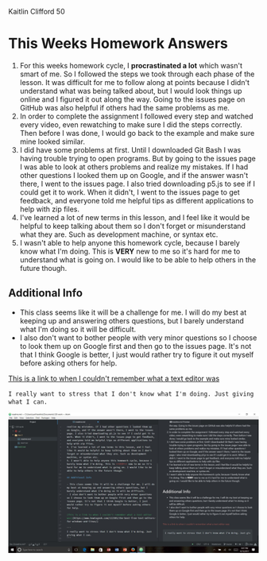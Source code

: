 Kaitlin Clifford 50

# This Weeks Homework Answers

1. For this weeks homework cycle, I **procrastinated a lot** which wasn't smart of me. So I followed the steps we took through each phase of the lesson. It was difficult for me to follow along at points because I didn't understand what was being talked about, but I would look things up online and I figured it out along the way. Going to the issues page on GitHub was also helpful if others had the same problems as me.
2. In order to complete the assignment I followed every step and watched every video, even rewatching to make sure I did the steps correctly. Then before I was done, I would go back to the example and make sure mine looked similar.
3. I did have some problems at first. Until I downloaded Git Bash I was having trouble trying to open programs. But by going to the issues page I was able to look at others problems and realize my mistakes. If I had other questions I looked them up on Google, and if the answer wasn't there, I went to the issues page. I also tried downloading p5.js to see if I could get it to work. When it didn't, I went to the issues page to get feedback, and everyone told me helpful tips as different applications to help with zip files.
4. I've learned a lot of new terms in this lesson, and I feel like it would be helpful to keep talking about them so I don't forget or misunderstand what they are. Such as development machine, or syntax etc.
5. I wasn't able to help anyone this homework cycle, because I barely know what I'm doing. This is **VERY** new to me so it's hard for me to understand what is going on. I would like to be able to help others in the future though.

## Additional Info

- This class seems like it will be a challenge for me. I will do my best at keeping up and answering others questions, but I barely understand what I'm doing so it will be difficult.
- I also don't want to bother people with very minor questions so I choose to look them up on Google first and then go to the issues page. It's not that I think Google is better, I just would rather try to figure it out myself before asking others for help.

[This is a link to when I couldn't remember what a text editor was](https://www.howtogeek.com/112385/the-best-free-text-editors-for-windows-and-linux/)

```
I really want to stress that I don't know what I'm doing. Just giving what I can.
```

![Image of my editor](coding.jpg)
